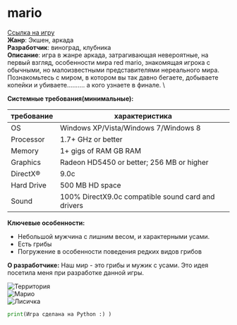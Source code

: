 # mario
[Ссылка на игру]()\
**Жанр**: Экшен, аркада\
**Разработчик**: виноград, клубника\
**Описание**: игра в жанре аркада, затрагивающая невероятные, на первый взгляд, особенности мира red mario, знакомящая игрока с обычными, но малоизвестными представителями нереального мира. Познакомьтесь с миром, в котором вы так давно бегаете, добываете копейки и убиваете.......... а кого узнаете в финале. \

**Системные требования(минимальные):**

|требование |характеристика                           |
|-          |-                                        |
|OS         |Windows XP/Vista/Windows 7/Windows 8     |
|Processor  |1.7+ GHz or better                       |
|Memory     |1+ gigs of RAM GB RAM                    |
|Graphics   |Radeon HD5450 or better; 256 MB or higher|
|DirectX®   |9.0c                                     |
|Hard Drive |500 MB HD space                          |
|Sound      |100% DirectX9.0c compatible sound card and drivers|

**Ключевые особенности:**
- Небольшой мужчина с лишним весом, и характерными усами.
- Есть грибы
- Погружение в особенности поведения редких видов грибов

**О разработчике:**
Наш мир - это грибы и мужик с усами. Это идея посетила меня при разработке данной игры.

![Территория](https://i.pinimg.com/originals/38/f0/47/38f047f2735279997cfe6525a8be1751.jpg) \
![Марио](https://img.itch.zone/aW1nLzYxMzA0MjIuZ2lm/original/x7XLh2.gif) \
![Лисичка](https://img.itch.zone/aW1nLzYwMzUzMzEuZ2lm/original/U36zqc.gif)
```python
print(Игра сделана на Python :) )
```
